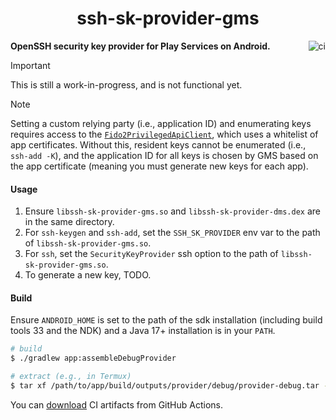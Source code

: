 <h1 align="center">ssh-sk-provider-gms</h1>

<a href="https://github.com/pgaskin/ssh-sk-provider-gms/actions/workflows/ci.yml"><img align="right" src="https://github.com/pgaskin/ssh-sk-provider-gms/actions/workflows/ci.yml/badge.svg" alt="ci"></a>

**OpenSSH security key provider for Play Services on Android.**

> [!IMPORTANT]
> This is still a work-in-progress, and is not functional yet.

> [!NOTE]
> Setting a custom relying party (i.e., application ID) and enumerating keys requires access to the [`Fido2PrivilegedApiClient`](https://developers.google.com/android/reference/com/google/android/gms/fido/fido2/Fido2PrivilegedApiClient), which uses a whitelist of app certificates. Without this, resident keys cannot be enumerated (i.e., `ssh-add -K`), and the application ID for all keys is chosen by GMS based on the app certificate (meaning you must generate new keys for each app).

#### Usage

1. Ensure `libssh-sk-provider-gms.so` and `libssh-sk-provider-dms.dex` are in the same directory.
2. For `ssh-keygen` and `ssh-add`, set the `SSH_SK_PROVIDER` env var to the path of `libssh-sk-provider-gms.so`.
3. For `ssh`, set the `SecurityKeyProvider` ssh option to the path of `libssh-sk-provider-gms.so`.
4. To generate a new key, TODO.

#### Build

Ensure `ANDROID_HOME` is set to the path of the sdk installation (including build tools 33 and the NDK) and a Java 17+ installation is in your `PATH`.

```bash
# build
$ ./gradlew app:assembleDebugProvider

# extract (e.g., in Termux)
$ tar xf /path/to/app/build/outputs/provider/debug/provider-debug.tar --transform 's#^.+/##x' libssh-sk-provider-gms.dex lib/$(getprop ro.product.cpu.api)/libssh-sk-provider-gms.so
```

You can [download](https://nightly.link/pgaskin/ssh-sk-provider-gms/workflows/ci/master/provider-debug) CI artifacts from GitHub Actions.
